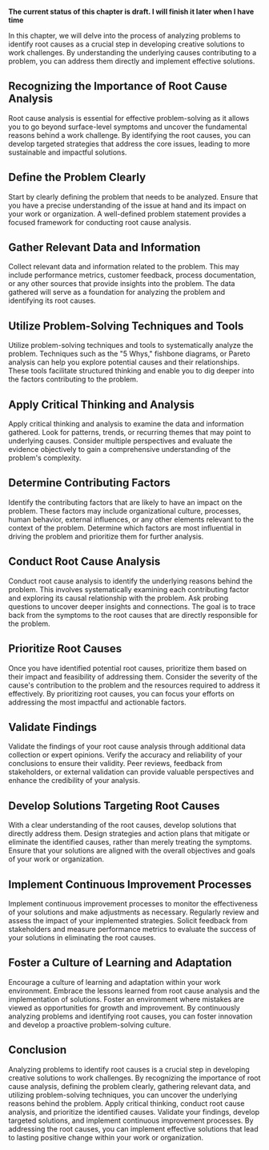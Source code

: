 **The current status of this chapter is draft. I will finish it later when I have time**

In this chapter, we will delve into the process of analyzing problems to identify root causes as a crucial step in developing creative solutions to work challenges. By understanding the underlying causes contributing to a problem, you can address them directly and implement effective solutions.

Recognizing the Importance of Root Cause Analysis
-------------------------------------------------

Root cause analysis is essential for effective problem-solving as it allows you to go beyond surface-level symptoms and uncover the fundamental reasons behind a work challenge. By identifying the root causes, you can develop targeted strategies that address the core issues, leading to more sustainable and impactful solutions.

Define the Problem Clearly
--------------------------

Start by clearly defining the problem that needs to be analyzed. Ensure that you have a precise understanding of the issue at hand and its impact on your work or organization. A well-defined problem statement provides a focused framework for conducting root cause analysis.

Gather Relevant Data and Information
------------------------------------

Collect relevant data and information related to the problem. This may include performance metrics, customer feedback, process documentation, or any other sources that provide insights into the problem. The data gathered will serve as a foundation for analyzing the problem and identifying its root causes.

Utilize Problem-Solving Techniques and Tools
--------------------------------------------

Utilize problem-solving techniques and tools to systematically analyze the problem. Techniques such as the "5 Whys," fishbone diagrams, or Pareto analysis can help you explore potential causes and their relationships. These tools facilitate structured thinking and enable you to dig deeper into the factors contributing to the problem.

Apply Critical Thinking and Analysis
------------------------------------

Apply critical thinking and analysis to examine the data and information gathered. Look for patterns, trends, or recurring themes that may point to underlying causes. Consider multiple perspectives and evaluate the evidence objectively to gain a comprehensive understanding of the problem's complexity.

Determine Contributing Factors
------------------------------

Identify the contributing factors that are likely to have an impact on the problem. These factors may include organizational culture, processes, human behavior, external influences, or any other elements relevant to the context of the problem. Determine which factors are most influential in driving the problem and prioritize them for further analysis.

Conduct Root Cause Analysis
---------------------------

Conduct root cause analysis to identify the underlying reasons behind the problem. This involves systematically examining each contributing factor and exploring its causal relationship with the problem. Ask probing questions to uncover deeper insights and connections. The goal is to trace back from the symptoms to the root causes that are directly responsible for the problem.

Prioritize Root Causes
----------------------

Once you have identified potential root causes, prioritize them based on their impact and feasibility of addressing them. Consider the severity of the cause's contribution to the problem and the resources required to address it effectively. By prioritizing root causes, you can focus your efforts on addressing the most impactful and actionable factors.

Validate Findings
-----------------

Validate the findings of your root cause analysis through additional data collection or expert opinions. Verify the accuracy and reliability of your conclusions to ensure their validity. Peer reviews, feedback from stakeholders, or external validation can provide valuable perspectives and enhance the credibility of your analysis.

Develop Solutions Targeting Root Causes
---------------------------------------

With a clear understanding of the root causes, develop solutions that directly address them. Design strategies and action plans that mitigate or eliminate the identified causes, rather than merely treating the symptoms. Ensure that your solutions are aligned with the overall objectives and goals of your work or organization.

Implement Continuous Improvement Processes
------------------------------------------

Implement continuous improvement processes to monitor the effectiveness of your solutions and make adjustments as necessary. Regularly review and assess the impact of your implemented strategies. Solicit feedback from stakeholders and measure performance metrics to evaluate the success of your solutions in eliminating the root causes.

Foster a Culture of Learning and Adaptation
-------------------------------------------

Encourage a culture of learning and adaptation within your work environment. Embrace the lessons learned from root cause analysis and the implementation of solutions. Foster an environment where mistakes are viewed as opportunities for growth and improvement. By continuously analyzing problems and identifying root causes, you can foster innovation and develop a proactive problem-solving culture.

Conclusion
----------

Analyzing problems to identify root causes is a crucial step in developing creative solutions to work challenges. By recognizing the importance of root cause analysis, defining the problem clearly, gathering relevant data, and utilizing problem-solving techniques, you can uncover the underlying reasons behind the problem. Apply critical thinking, conduct root cause analysis, and prioritize the identified causes. Validate your findings, develop targeted solutions, and implement continuous improvement processes. By addressing the root causes, you can implement effective solutions that lead to lasting positive change within your work or organization.
